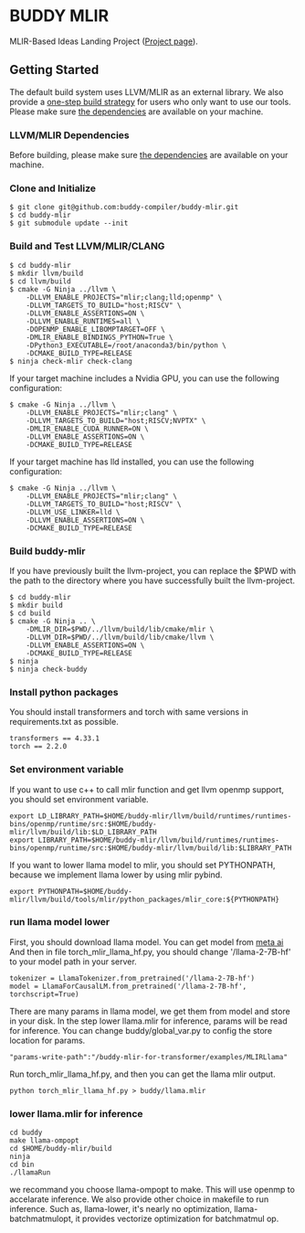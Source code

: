 # BUDDY MLIR

MLIR-Based Ideas Landing Project ([Project page](https://buddy-compiler.github.io/)).

## Getting Started

The default build system uses LLVM/MLIR as an external library. 
We also provide a [one-step build strategy](#one-step) for users who only want to use our tools.
Please make sure [the dependencies](https://llvm.org/docs/GettingStarted.html#requirements) are available on your machine.

### LLVM/MLIR Dependencies

Before building, please make sure [the dependencies](https://llvm.org/docs/GettingStarted.html#requirements) are available
on your machine.

### Clone and Initialize

```
$ git clone git@github.com:buddy-compiler/buddy-mlir.git
$ cd buddy-mlir
$ git submodule update --init
```

### Build and Test LLVM/MLIR/CLANG

```
$ cd buddy-mlir
$ mkdir llvm/build
$ cd llvm/build
$ cmake -G Ninja ../llvm \
    -DLLVM_ENABLE_PROJECTS="mlir;clang;lld;openmp" \
    -DLLVM_TARGETS_TO_BUILD="host;RISCV" \
    -DLLVM_ENABLE_ASSERTIONS=ON \
    -DLLVM_ENABLE_RUNTIMES=all \
    -DOPENMP_ENABLE_LIBOMPTARGET=OFF \
    -DMLIR_ENABLE_BINDINGS_PYTHON=True \
    -DPython3_EXECUTABLE=/root/anaconda3/bin/python \
    -DCMAKE_BUILD_TYPE=RELEASE
$ ninja check-mlir check-clang
```

If your target machine includes a Nvidia GPU, you can use the following configuration:

```
$ cmake -G Ninja ../llvm \
    -DLLVM_ENABLE_PROJECTS="mlir;clang" \
    -DLLVM_TARGETS_TO_BUILD="host;RISCV;NVPTX" \
    -DMLIR_ENABLE_CUDA_RUNNER=ON \
    -DLLVM_ENABLE_ASSERTIONS=ON \
    -DCMAKE_BUILD_TYPE=RELEASE
```

If your target machine has lld installed, you can use the following configuration:

```
$ cmake -G Ninja ../llvm \
    -DLLVM_ENABLE_PROJECTS="mlir;clang" \
    -DLLVM_TARGETS_TO_BUILD="host;RISCV" \
    -DLLVM_USE_LINKER=lld \
    -DLLVM_ENABLE_ASSERTIONS=ON \
    -DCMAKE_BUILD_TYPE=RELEASE
```

### Build buddy-mlir

If you have previously built the llvm-project, you can replace the $PWD with the path to the directory where you have successfully built the llvm-project.

```
$ cd buddy-mlir
$ mkdir build
$ cd build
$ cmake -G Ninja .. \
    -DMLIR_DIR=$PWD/../llvm/build/lib/cmake/mlir \
    -DLLVM_DIR=$PWD/../llvm/build/lib/cmake/llvm \
    -DLLVM_ENABLE_ASSERTIONS=ON \
    -DCMAKE_BUILD_TYPE=RELEASE
$ ninja
$ ninja check-buddy
```

### Install python packages

You should install transformers and torch with same versions in requirements.txt as possible.
```
transformers == 4.33.1
torch == 2.2.0
```

### Set environment variable

If you want to use c++ to call mlir function and get llvm openmp support, you should set environment variable.

```
export LD_LIBRARY_PATH=$HOME/buddy-mlir/llvm/build/runtimes/runtimes-bins/openmp/runtime/src:$HOME/buddy-mlir/llvm/build/lib:$LD_LIBRARY_PATH
export LIBRARY_PATH=$HOME/buddy-mlir/llvm/build/runtimes/runtimes-bins/openmp/runtime/src:$HOME/buddy-mlir/llvm/build/lib:$LIBRARY_PATH
```

If you want to lower llama model to mlir, you should set PYTHONPATH, because we implement llama lower by using mlir pybind.
```
export PYTHONPATH=$HOME/buddy-mlir/llvm/build/tools/mlir/python_packages/mlir_core:${PYTHONPATH}
``` 

### run llama model lower

First, you should download llama model. You can get model from [meta ai](https://ai.meta.com/llama/)
And then in file torch_mlir_llama_hf.py, you should change '/llama-2-7B-hf' to your model path in your server.
```
tokenizer = LlamaTokenizer.from_pretrained('/llama-2-7B-hf')
model = LlamaForCausalLM.from_pretrained('/llama-2-7B-hf', torchscript=True)
```
There are many params in llama model, we get them from model and store in your disk. In the step lower llama.mlir for inference, params will be read for inference. You can change buddy/global_var.py to config the store location for params.
```
"params-write-path":"/buddy-mlir-for-transformer/examples/MLIRLlama"
```
Run torch_mlir_llama_hf.py, and then you can get the llama mlir output.
```
python torch_mlir_llama_hf.py > buddy/llama.mlir
```

### lower llama.mlir for inference

```
cd buddy
make llama-ompopt
cd $HOME/buddy-mlir/build
ninja
cd bin
./llamaRun
```

we recommand you choose llama-ompopt to make. This will use openmp to accelarate inference. We also provide other choice in makefile to run inference.
Such as, llama-lower, it's nearly no optimization, llama-batchmatmulopt, it provides vectorize optimization for batchmatmul op.
